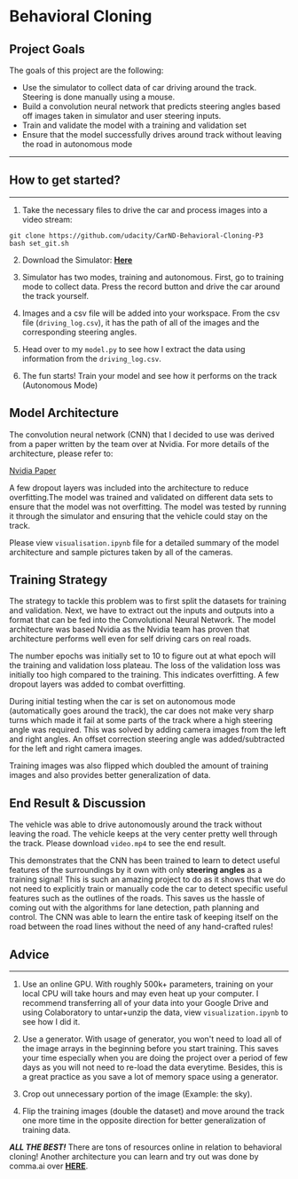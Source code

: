 # **Behavioral Cloning** 

## Project Goals

The goals of this project are the following:
* Use the simulator to collect data of car driving around the track. Steering is done manually using a mouse.
* Build a convolution neural network that predicts steering angles based off images taken in simulator and user steering inputs.
* Train and validate the model with a training and validation set
* Ensure that the model successfully drives around track without leaving the road in autonomous mode 

---

## How to get started?
---

1. Take the necessary files to drive the car and process images into a video stream:

```
git clone https://github.com/udacity/CarND-Behavioral-Cloning-P3
bash set_git.sh

```

2. Download the Simulator: [**Here**](https://github.com/udacity/self-driving-car-sim)

3. Simulator has two modes, training and autonomous. First, go to training mode to collect data. Press the record button and drive the car around the track yourself.

4. Images and a csv file will be added into your workspace. From the csv file (`driving_log.csv`), it has the path of all of the images and the corresponding steering angles.

5. Head over to my `model.py` to see how I extract the data using information from the `driving_log.csv`. 

6. The fun starts! Train your model and see how it performs on the track (Autonomous Mode)


## Model Architecture 


The convolution neural network (CNN) that I decided to use was derived from a paper written by the team over at Nvidia. For more details of the architecture, please refer to:

[Nvidia Paper](https://arxiv.org/pdf/1704.07911.pdf)

A few dropout layers was included into the architecture to reduce overfitting.The model was trained and validated on different data sets to ensure that the model was not overfitting. The model was tested by running it through the simulator and ensuring that the vehicle could stay on the track.

Please view `visualisation.ipynb` file for a detailed summary of the model architecture and sample pictures taken by all of the cameras.


## Training Strategy

The strategy to tackle this problem was to first split the datasets for training and validation. Next, we have to extract out the inputs and outputs into a format that can be fed into the Convolutional Neural Network. The model architecture was based Nvidia as the Nvidia team has proven that architecture performs well even for self driving cars on real roads.

The number epochs was initially set to 10 to figure out at what epoch will the training and validation loss plateau. The loss of the validation loss was initially too high compared to the training. This indicates overfitting. A few dropout layers was added to 
combat overfitting.

During initial testing when the car is set on autonomous mode (automatically goes around the track), the car does not make very sharp turns which made it fail at some parts of the track where a high steering angle was required. This was solved by adding camera images from the left and right angles. An offset correction steering angle was added/subtracted for the left and right camera images.

Training images was also flipped which doubled the amount of training images and also provides better generalization of data.

## End Result & Discussion

The vehicle was able to drive autonomously around the track without leaving the road. The vehicle keeps at the very center pretty well through the track. Please download `video.mp4` to see the end result.

This demonstrates that the CNN has been trained to learn to detect useful features of the surroundings by it own with only **steering angles** as a training signal! This is such an amazing project to do as it shows that we do not need to explicitly train or manually code the car to detect specific useful features such as the outlines of the roads. This saves us the hassle of coming out with the algorithms for lane detection, path planning and control. The CNN was able to learn the entire task of keeping itself on the road between the road lines without the need of any hand-crafted rules! 

## Advice
---

1. Use an online GPU. With roughly 500k+ parameters, training on your local CPU will take hours and may even heat up your computer. I recommend transferring all of your data into your Google Drive and using Colaboratory to untar+unzip the data, view `visualization.ipynb` to see how I did it.

2. Use a generator. With usage of generator, you won't need to load all of the image arrays in the beginning before you start training. This saves your time especially when you are doing the project over a period of few days as you will not need to re-load the data everytime.  Besides, this is a great practice as you save a lot of memory space using a generator.

3. Crop out unnecessary portion of the image (Example: the sky).

4. Flip the training images (double the dataset) and  move around the track one more time in the opposite direction for better generalization of training data.

***ALL THE BEST!*** There are tons of resources online in relation to behavioral cloning! Another architecture you can learn and try out was done by comma.ai over [**HERE**](https://github.com/commaai/research/blob/master/train_steering_model.py).



